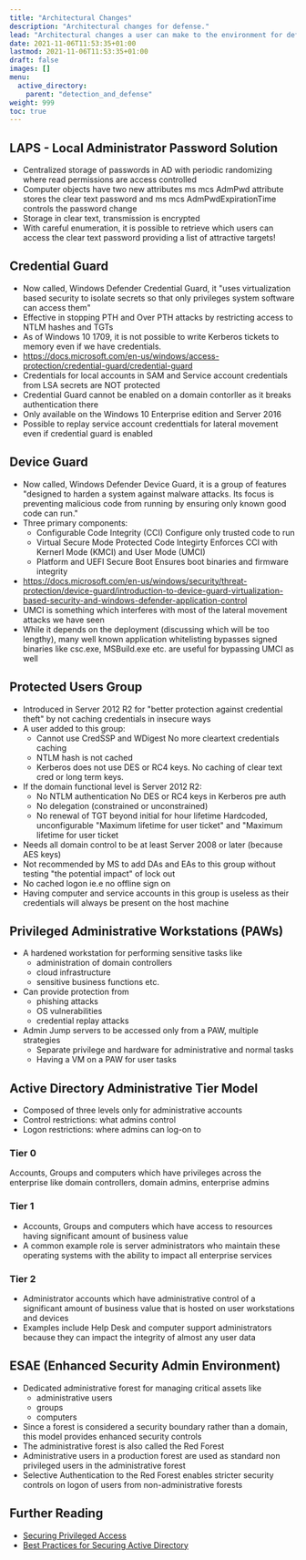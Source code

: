 ```yaml
---
title: "Architectural Changes"
description: "Architectural changes for defense."
lead: "Architectural changes a user can make to the environment for defense."
date: 2021-11-06T11:53:35+01:00
lastmod: 2021-11-06T11:53:35+01:00
draft: false
images: []
menu: 
  active_directory:
    parent: "detection_and_defense"
weight: 999
toc: true
---
```


## LAPS - Local Administrator Password Solution

- Centralized storage of passwords in AD with periodic randomizing where read permissions are access controlled
- Computer objects have two new attributes ms mcs AdmPwd attribute stores the clear text password and ms mcs AdmPwdExpirationTime controls the password change
- Storage in clear text, transmission is encrypted
- With careful enumeration, it is possible to retrieve which users can access the clear text password providing a list of attractive targets!

## Credential Guard

- Now called, Windows Defender Credential Guard, it "uses virtualization based security to isolate secrets so that only privileges system software can access them"
- Effective in stopping PTH and Over PTH attacks by restricting access to NTLM hashes and TGTs
- As of Windows 10 1709, it is not possible to write Kerberos tickets to memory even if we have credentials.
- https://docs.microsoft.com/en-us/windows/access-protection/credential-guard/credential-guard
- Credentials for local accounts in SAM and Service account credentials from LSA secrets are NOT protected
- Credential Guard cannot be enabled on a domain contorller as it breaks authentication there
- Only available on the Windows 10 Enterprise edition and Server 2016
- Possible to replay service account credenttials for lateral movement even if credential guard is enabled

## Device Guard

- Now called, Windows Defender Device Guard, it is a group of features "designed to harden a system against malware attacks. Its focus is preventing malicious code from running by ensuring only known good code can run."
- Three primary components:
  - Configurable Code Integrity (CCI) Configure only trusted code to run
  - Virtual Secure Mode Protected Code Integirty Enforces CCI with Kernerl Mode (KMCI) and User Mode (UMCI)
  - Platform and UEFI Secure Boot Ensures boot binaries and firmware integrity
- https://docs.microsoft.com/en-us/windows/security/threat-protection/device-guard/introduction-to-device-guard-virtualization-based-security-and-windows-defender-application-control
- UMCI is something which interferes with most of the lateral movement attacks we have seen
- While it depends on the deployment (discussing which will be too lengthy), many well known application whitelisting bypasses signed binaries like csc.exe, MSBuild.exe etc. are useful for bypassing UMCI as well

## Protected Users Group

- Introduced in Server 2012 R2 for "better protection against credential theft" by not caching credentials in insecure ways
- A user added to this group:
  - Cannot use CredSSP and WDigest No more cleartext credentials caching
  - NTLM hash is not cached
  - Kerberos does not use DES or RC4 keys. No caching of clear text cred or long term keys.
- If the domain functional level is Server 2012 R2:
  - No NTLM authentication
    No DES or RC4 keys in Kerberos pre auth
  - No delegation (constrained or unconstrained)
  - No renewal of TGT beyond initial for hour lifetime Hardcoded, unconfigurable "Maximum lifetime for user ticket" and "Maximum lifetime for user ticket
- Needs all domain control to be at least Server 2008 or later (because AES keys)
- Not recommended by MS to add DAs and EAs to this group without testing "the potential impact" of lock out
- No cached logon ie.e no offline sign on
- Having computer and service accounts in this group is useless as their credentials will always be present on the host machine

## Privileged Administrative Workstations (PAWs)

- A hardened workstation for performing sensitive tasks like
  - administration of domain controllers
  - cloud infrastructure
  - sensitive business functions etc.
- Can provide protection from
  - phishing attacks
  - OS vulnerabilities
  - credential replay attacks
- Admin Jump servers to be accessed only from a PAW, multiple strategies
  - Separate privilege and hardware for administrative and normal tasks
  - Having a VM on a PAW for user tasks

## Active Directory Administrative Tier Model

- Composed of three levels only for administrative accounts
- Control restrictions: what admins control
- Logon restrictions: where admins can log-on to

### Tier 0

Accounts, Groups and computers which have privileges across the enterprise like domain controllers, domain admins, enterprise admins

### Tier 1

- Accounts, Groups and computers which have access to resources having significant amount of business value
- A common example role is server administrators who maintain these operating systems with the ability to impact all enterprise services

### Tier 2

- Administrator accounts which have administrative control of a significant amount of business value that is hosted on user workstations and devices
- Examples include Help Desk and computer support administrators because they can impact the integrity of almost any user data

## ESAE (Enhanced Security Admin Environment)

- Dedicated administrative forest for managing critical assets like
  - administrative users
  - groups
  - computers
- Since a forest is considered a security boundary rather than a domain, this model provides enhanced security controls
- The administrative forest is also called the Red Forest
- Administrative users in a production forest are used as standard non privileged users in the administrative forest
- Selective Authentication to the Red Forest enables stricter security controls on logon of users from non-administrative forests

## Further Reading

- [Securing Privileged Access](https://docs.microsoft.com/en-us/security/compass/overview)
- [Best Practices for Securing Active Directory](https://docs.microsoft.com/en-us/windows-server/identity/ad-ds/plan/security-best-practices/best-practices-for-securing-active-directory)

